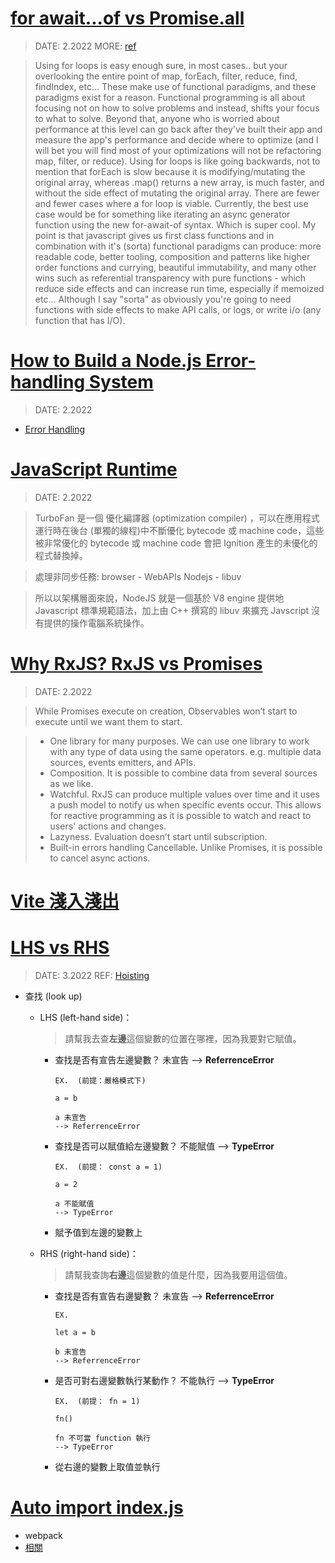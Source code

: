 <!-- 暫存，之後再整理分類 -->

###### <!-- ref -->

[hoisting]: https://blog.techbridge.cc/2018/11/10/javascript-hoisting/

<!-- ref -->

# [for await...of vs Promise.all](https://stackoverflow.com/questions/59694309/for-await-of-vs-promise-all)

> DATE: 2.2022
> MORE: [ref](https://coderwall.com/p/kvzbpa/don-t-use-array-foreach-use-for-instead)

> Using for loops is easy enough sure, in most cases.. but your overlooking the entire point of map, forEach, filter, reduce, find, findIndex, etc... These make use of functional paradigms, and these paradigms exist for a reason. Functional programming is all about focusing not on how to solve problems and instead, shifts your focus to what to solve. Beyond that, anyone who is worried about performance at this level can go back after they've built their app and measure the app's performance and decide where to optimize (and I will bet you will find most of your optimizations will not be refactoring map, filter, or reduce). Using for loops is like going backwards, not to mention that forEach is slow because it is modifying/mutating the original array, whereas .map() returns a new array, is much faster, and without the side effect of mutating the original array. There are fewer and fewer cases where a for loop is viable. Currently, the best use case would be for something like iterating an async generator function using the new for-await-of syntax. Which is super cool. My point is that javascript gives us first class functions and in combination with it's (sorta) functional paradigms can produce: more readable code, better tooling, composition and patterns like higher order functions and currying, beautiful immutability, and many other wins such as referential transparency with pure functions - which reduce side effects and can increase run time, especially if memoized etc... Although I say "sorta" as obviously you're going to need functions with side effects to make API calls, or logs, or write i/o (any function that has I/O).

# [How to Build a Node.js Error-handling System](https://www.toptal.com/nodejs/node-js-error-handling)

> DATE: 2.2022

- [Error Handling](https://expressjs.com/en/guide/error-handling.html)

# [JavaScript Runtime](https://github.com/Fandix/Fandix.github.io-/blob/main/source/_posts/NodeJS/how-dose-javascript-work.md)

> DATE: 2.2022

> TurboFan 是一個 優化編譯器 (optimization compiler) ，可以在應用程式運行時在後台 (單獨的線程)中不斷優化 bytecode 或 machine code，這些被非常優化的 bytecode 或 machine code 會把 Ignition 產生的未優化的程式替換掉。

> 處理非同步任務: browser - WebAPIs Nodejs - libuv

> 所以以架構層面來說，NodeJS 就是一個基於 V8 engine 提供地 Javascript 標準規範語法，加上由 C++ 撰寫的 libuv 來擴充 Javscript 沒有提供的操作電腦系統操作。

# [Why RxJS? RxJS vs Promises](https://javascript.plainenglish.io/why-rxjs-rxjs-vs-promises-b28962771d68)

> DATE: 2.2022

> While Promises execute on creation, Observables won’t start to execute until we want them to start.

> - One library for many purposes. We can use one library to work with any type of data using the same operators. e.g. multiple data sources, events emitters, and APIs.
> - Composition. It is possible to combine data from several sources as we like.
> - Watchful. RxJS can produce multiple values over time and it uses a push model to notify us when specific events occur. This allows for reactive programming as it is possible to watch and react to users' actions and changes.
> - Lazyness. Evaluation doesn’t start until subscription.
> - Built-in errors handling
>   Cancellable. Unlike Promises, it is possible to cancel async actions.

# [Vite 淺入淺出](https://www.gushiciku.cn/pl/gxv8/zh-tw)

# [LHS vs RHS](https://ithelp.ithome.com.tw/articles/10202146)

> DATE: 3.2022 REF: [Hoisting]

- 查找 (look up)

  - LHS (left-hand side)：

    > 請幫我去查**左邊**這個變數的位置在哪裡，因為我要對它賦值。

    - 查找是否有宣告左邊變數？
      未宣告 --> **ReferrenceError**

      ```
      EX.  (前提：嚴格模式下)

      a = b

      a 未宣告
      --> ReferrenceError
      ```

    - 查找是否可以賦值給左邊變數？
      不能賦值 --> **TypeError**

      ```
      EX.  (前提： const a = 1)

      a = 2

      a 不能賦值
      --> TypeError
      ```

    - 賦予值到左邊的變數上

  - RHS (right-hand side)：

    > 請幫我查詢**右邊**這個變數的值是什麼，因為我要用這個值。

    - 查找是否有宣告右邊變數？
      未宣告 --> **ReferrenceError**

      ```
      EX.

      let a = b

      b 未宣告
      --> ReferrenceError
      ```

    - 是否可對右邊變數執行某動作？
      不能執行 --> **TypeError**

      ```
      EX.  (前提： fn = 1)

      fn()

      fn 不可當 function 執行
      --> TypeError
      ```

    - 從右邊的變數上取值並執行

# [Auto import index.js](https://qa.1r1g.com/sf/ask/3683184291/)

- webpack
- [相關](https://penueling.com/%E6%8A%80%E8%A1%93%E7%AD%86%E8%A8%98/react-next-js-%E5%A6%82%E4%BD%95%E8%A8%AD%E5%AE%9A%E8%B7%AF%E5%BE%91%E5%88%A5%E5%90%8D-alias/)
